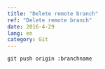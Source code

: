 ```yaml
---
title: "Delete remote branch"
ref: "Delete remote branch"
date: 2016-4-29
lang: en
category: Git
---
```


`git push origin :branchname`
